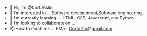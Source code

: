 - 👋 Hi, I’m @CortJAstin
- 👀 I’m interested in ... Software devlopement/Software engineering.
- 🌱 I’m currently learning ... HTML, CSS, Javascript, and Python.
- 💞️ I’m looking to collaborate on ...
- 📫 How to reach me ... EMail: Cortastin@gmail.com

<!---
CortJAstin/CortJAstin is a ✨ special ✨ repository because its `README.md` (this file) appears on your GitHub profile.
You can click the Preview link to take a look at your changes.
--->
